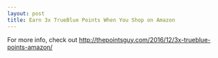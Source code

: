 ```yaml
---
layout: post
title: Earn 3x TrueBlue Points When You Shop on Amazon
---
```


For more info, check out http://thepointsguy.com/2016/12/3x-trueblue-points-amazon/
